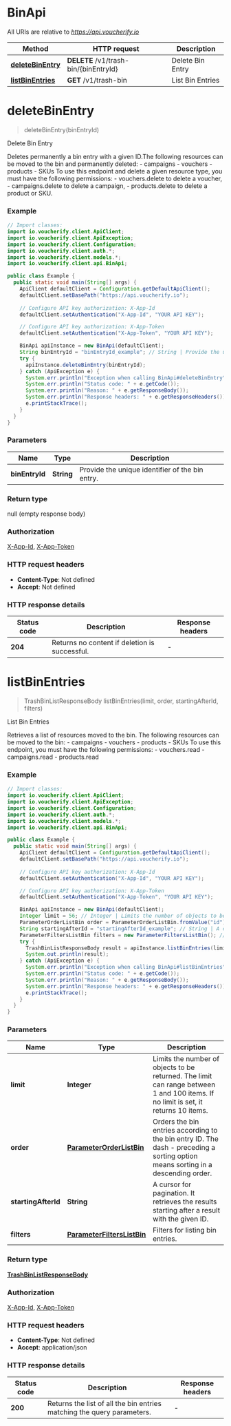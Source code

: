 # BinApi

All URIs are relative to *https://api.voucherify.io*

| Method | HTTP request | Description |
|------------- | ------------- | -------------|
| [**deleteBinEntry**](BinApi.md#deleteBinEntry) | **DELETE** /v1/trash-bin/{binEntryId} | Delete Bin Entry |
| [**listBinEntries**](BinApi.md#listBinEntries) | **GET** /v1/trash-bin | List Bin Entries |


<a id="deleteBinEntry"></a>
# **deleteBinEntry**
> deleteBinEntry(binEntryId)

Delete Bin Entry

Deletes permanently a bin entry with a given ID.The following resources can be moved to the bin and permanently deleted: - campaigns - vouchers - products - SKUs To use this endpoint and delete a given resource type, you must have the following permissions: - vouchers.delete to delete a voucher, - campaigns.delete to delete a campaign, - products.delete to delete a product or SKU.

### Example
```java
// Import classes:
import io.voucherify.client.ApiClient;
import io.voucherify.client.ApiException;
import io.voucherify.client.Configuration;
import io.voucherify.client.auth.*;
import io.voucherify.client.models.*;
import io.voucherify.client.api.BinApi;

public class Example {
  public static void main(String[] args) {
    ApiClient defaultClient = Configuration.getDefaultApiClient();
    defaultClient.setBasePath("https://api.voucherify.io");
    
    // Configure API key authorization: X-App-Id
    defaultClient.setAuthentication("X-App-Id", "YOUR API KEY");

    // Configure API key authorization: X-App-Token
    defaultClient.setAuthentication("X-App-Token", "YOUR API KEY");

    BinApi apiInstance = new BinApi(defaultClient);
    String binEntryId = "binEntryId_example"; // String | Provide the unique identifier of the bin entry.
    try {
      apiInstance.deleteBinEntry(binEntryId);
    } catch (ApiException e) {
      System.err.println("Exception when calling BinApi#deleteBinEntry");
      System.err.println("Status code: " + e.getCode());
      System.err.println("Reason: " + e.getResponseBody());
      System.err.println("Response headers: " + e.getResponseHeaders());
      e.printStackTrace();
    }
  }
}
```

### Parameters

| Name | Type | Description  |
|------------- | ------------- | ------------- |
| **binEntryId** | **String**| Provide the unique identifier of the bin entry. |

### Return type

null (empty response body)

### Authorization

[X-App-Id](../README.md#X-App-Id), [X-App-Token](../README.md#X-App-Token)

### HTTP request headers

 - **Content-Type**: Not defined
 - **Accept**: Not defined

### HTTP response details
| Status code | Description | Response headers |
|-------------|-------------|------------------|
| **204** | Returns no content if deletion is successful. |  -  |

<a id="listBinEntries"></a>
# **listBinEntries**
> TrashBinListResponseBody listBinEntries(limit, order, startingAfterId, filters)

List Bin Entries

Retrieves a list of resources moved to the bin. The following resources can be moved to the bin: - campaigns - vouchers - products - SKUs To use this endpoint, you must have the following permissions: - vouchers.read - campaigns.read - products.read

### Example
```java
// Import classes:
import io.voucherify.client.ApiClient;
import io.voucherify.client.ApiException;
import io.voucherify.client.Configuration;
import io.voucherify.client.auth.*;
import io.voucherify.client.models.*;
import io.voucherify.client.api.BinApi;

public class Example {
  public static void main(String[] args) {
    ApiClient defaultClient = Configuration.getDefaultApiClient();
    defaultClient.setBasePath("https://api.voucherify.io");
    
    // Configure API key authorization: X-App-Id
    defaultClient.setAuthentication("X-App-Id", "YOUR API KEY");

    // Configure API key authorization: X-App-Token
    defaultClient.setAuthentication("X-App-Token", "YOUR API KEY");

    BinApi apiInstance = new BinApi(defaultClient);
    Integer limit = 56; // Integer | Limits the number of objects to be returned. The limit can range between 1 and 100 items. If no limit is set, it returns 10 items.
    ParameterOrderListBin order = ParameterOrderListBin.fromValue("id"); // ParameterOrderListBin | Orders the bin entries according to the bin entry ID. The dash - preceding a sorting option means sorting in a descending order.
    String startingAfterId = "startingAfterId_example"; // String | A cursor for pagination. It retrieves the results starting after a result with the given ID.
    ParameterFiltersListBin filters = new ParameterFiltersListBin(); // ParameterFiltersListBin | Filters for listing bin entries.
    try {
      TrashBinListResponseBody result = apiInstance.listBinEntries(limit, order, startingAfterId, filters);
      System.out.println(result);
    } catch (ApiException e) {
      System.err.println("Exception when calling BinApi#listBinEntries");
      System.err.println("Status code: " + e.getCode());
      System.err.println("Reason: " + e.getResponseBody());
      System.err.println("Response headers: " + e.getResponseHeaders());
      e.printStackTrace();
    }
  }
}
```

### Parameters

| Name | Type | Description  |
|------------- | ------------- | ------------- |
| **limit** | **Integer**| Limits the number of objects to be returned. The limit can range between 1 and 100 items. If no limit is set, it returns 10 items. |
| **order** | [**ParameterOrderListBin**](.md)| Orders the bin entries according to the bin entry ID. The dash - preceding a sorting option means sorting in a descending order. |
| **startingAfterId** | **String**| A cursor for pagination. It retrieves the results starting after a result with the given ID. |
| **filters** | [**ParameterFiltersListBin**](.md)| Filters for listing bin entries. |

### Return type

[**TrashBinListResponseBody**](TrashBinListResponseBody.md)

### Authorization

[X-App-Id](../README.md#X-App-Id), [X-App-Token](../README.md#X-App-Token)

### HTTP request headers

 - **Content-Type**: Not defined
 - **Accept**: application/json

### HTTP response details
| Status code | Description | Response headers |
|-------------|-------------|------------------|
| **200** | Returns the list of all the bin entries matching the query parameters. |  -  |

